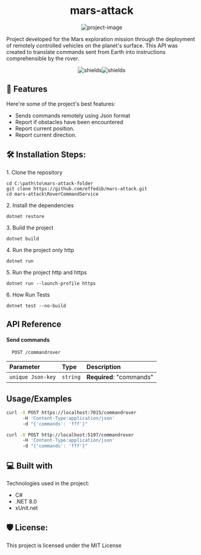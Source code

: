 <h1 align="center" id="title">mars-attack</h1>

<p align="center"><img src="https://socialify.git.ci/effedib/mars-attack/image?language=1&amp;name=1&amp;owner=1&amp;theme=Light" alt="project-image"></p>

<p id="description">Project developed for the Mars exploration mission through the deployment of remotely controlled vehicles on the planet's surface. This API was created to translate commands sent from Earth into instructions comprehensible by the rover.</p>

<p align="center"><img src="https://github.com/effedib/mars-attack/actions/workflows/dotnet.yml/badge.svg?branch=main" alt="shields"><img src="https://img.shields.io/codecov/c/github/effedib/mars-attack" alt="shields"></p>

  
  
<h2>🧐 Features</h2>

Here're some of the project's best features:

*   Sends commands remotely using Json format
*   Report if obstacles have been encountered
*   Report current position.
*   Report current direction.

<h2>🛠️ Installation Steps:</h2>

<p>1. Clone the repository</p>

```
cd C:\path\to\mars-attack-folder
git clone https://github.com/effedib/mars-attack.git
cd mars-attack\RoverCommandService
```

<p>2. Install the dependencies</p>

```
dotnet restore
```

<p>3. Build the project</p>

```
dotnet build
```

<p>4. Run the project only http</p>

```
dotnet run
```

<p>5. Run the project http and https</p>

```
dotnet run --launch-profile https
```

<p>6. How Run Tests</p>

```
dotnet test --no-build
```


## API Reference

#### Send commands

```http
  POST /commandrover
```

| Parameter | Type     | Description                |
| :-------- | :------- | :------------------------- |
| `unique Json-key` | `string` | **Required**: "commands" |


## Usage/Examples

```bash
curl -X POST https://localhost:7015/commandrover
      -H 'Content-Type:application/json'
      -d "{'commands': 'fff'}"

curl -X POST http://localhost:5197/commandrover
      -H 'Content-Type:application/json'
      -d "{'commands': 'fff'}"

```


  
<h2>💻 Built with</h2>

Technologies used in the project:

*   C#
*   .NET 8.0
*   xUnit.net

<h2>🛡️ License:</h2>

This project is licensed under the MIT License
